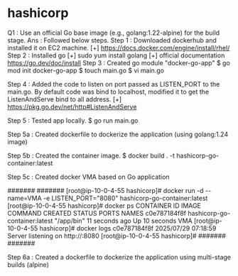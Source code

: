 # hashicorp
Q1 : Use an official Go base image (e.g., golang:1.22-alpine) for the build stage.
Ans : Followed below steps. 
Step 1 : Downloaded dockerhub and installed it on EC2 machine. 
  [+] https://docs.docker.com/engine/install/rhel/
Step 2 : Installed go 
  [+] sudo yum install golang
  [+] official documentation https://go.dev/doc/install
Step 3 : Created go module "docker-go-app"
  $ go mod init docker-go-app 
  $ touch main.go
  $ vi main.go 

Step 4 : Added the code to listen on port passed as LISTEN_PORT to the main.go. By default code was bind to localhost, modified it to get the ListenAndServe bind to all address.
  [+] https://pkg.go.dev/net/http#ListenAndServe 

Step 5 : Tested app locally. 
  $ go run main.go         

Step 5a : Created dockerfile to dockerize the application (using golang:1.24 image)
         
Step 5b : Created the container image.
  $ docker build . -t hashicorp-go-container:latest 

Step 5c : Created docker VMA based on Go application

  #######
  #######
  [root@ip-10-0-4-55 hashicorp]# docker run -d --name=VMA  -e LISTEN_PORT="8080" hashicorp-go-container:latest
  [root@ip-10-0-4-55 hashicorp]# docker ps
  CONTAINER ID   IMAGE                           COMMAND      CREATED          STATUS          PORTS     NAMES
  c0e787184f8f   hashicorp-go-container:latest   "/app/bin"   11 seconds ago   Up 10 seconds             VMA
  [root@ip-10-0-4-55 hashicorp]# docker logs c0e787184f8f
  2025/07/29 07:18:59 Server listening on http://:8080
  [root@ip-10-0-4-55 hashicorp]#
  #######
  #######

Step 6a : Created a dockerfile to dockerize the application using multi-stage builds (alpine)
